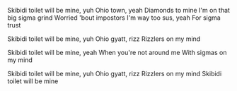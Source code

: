 Skibidi toilet will be mine, yuh
Ohio town, yeah
Diamonds to mine
I'm on that big sigma grind
Worried 'bout impostors
I'm way too sus, yeah
For sigma trust

Skibidi toilet will be mine, yuh
Ohio gyatt, rizz
Rizzlers on my mind

Skibidi toilet will be mine, yeah
When you're not around me
With sigmas on my mind

Skibidi toilet will be mine, yuh
Ohio gyatt, rizz
Rizzlers on my mind
Skibidi toilet will be mine
